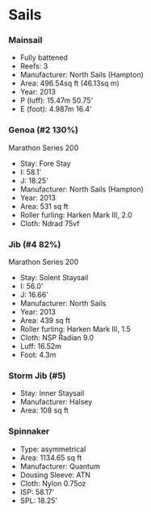 # Sails

### Mainsail

- Fully battened
- Reefs: 3
- Manufacturer: North Sails (Hampton)
- Area: 496.54sq ft (46.13sq m)
- Year: 2013
- P (luff): 15.47m 50.75'
- E (foot): 4.987m 16.4'

### Genoa (#2 130%)
Marathon Series 200

- Stay: Fore Stay
- I: 58.1'
- J: 18.25'
- Manufacturer: North Sails (Hampton)
- Year: 2013
- Area: 531 sq ft
- Roller furling: Harken Mark III, 2.0
- Cloth: Ndrad 75vf

### Jib (#4 82%)
Marathon Series 200

- Stay: Solent Staysail
- I: 56.0'
- J: 16.66'
- Manufacturer: North Sails
- Year: 2013
- Area: 439 sq ft
- Roller furling: Harken Mark III, 1.5
- Cloth: NSP Radian 9.0
- Luff: 16.52m
- Foot: 4.3m

### Storm Jib (#5)

- Stay: Inner Staysail
- Manufacturer: Halsey
- Area: 108 sq ft

### Spinnaker

- Type: asymmetrical
- Area: 1134.65 sq ft
- Manufacturer: Quantum
- Dousing Sleeve: ATN
- Cloth: Nylon 0.75oz
- ISP: 58.17'
- SPL: 18.25'
